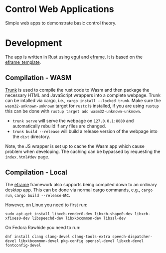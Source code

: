 # Control Web Applications

Simple web apps to demonstrate basic control theory.

# Development

The app is written in Rust using [egui](https://github.com/emilk/egui/) and [eframe](https://github.com/emilk/egui/tree/master/crates/eframe). It is based on the [eframe_template](https://github.com/emilk/eframe_template/tree/master).

## Compilation - WASM

[Trunk](https://trunkrs.dev/) is used to compile the rust code to Wasm and then package the necessary HTML and JavaScript wrappers into a complete webpage. Trunk can be intalled via cargo, i.e., `cargo install --locked trunk`. Make sure the `wasm32-unknown-unknown` target for `rustc` is installed, if you are using `rustup` this can be done with `rustup target add wasm32-unknown-unknown`.

* `trunk serve` will serve the webpage on `127.0.0.1:8080` and automatically rebuild if any files are changed.
* `trunk build --release` will build a release version of the webpage into the `dist` directory.

Note, the JS wrapper is set up to cache the Wasm app which cause problem when developing. The caching can be bypassed by requesting the `index.html#dev` page.


## Compilation - Local

The [eframe](https://github.com/emilk/egui/tree/master/crates/eframe) framework also supports being compiled down to an ordinary desktop app. This can be done via normal cargo commands, e.g., `cargo run`, `cargo build --release` etc.

However, on Linux you need to first run:

`sudo apt-get install libxcb-render0-dev libxcb-shape0-dev libxcb-xfixes0-dev libspeechd-dev libxkbcommon-dev libssl-dev`

On Fedora Rawhide you need to run:

`dnf install clang clang-devel clang-tools-extra speech-dispatcher-devel libxkbcommon-devel pkg-config openssl-devel libxcb-devel fontconfig-devel`
